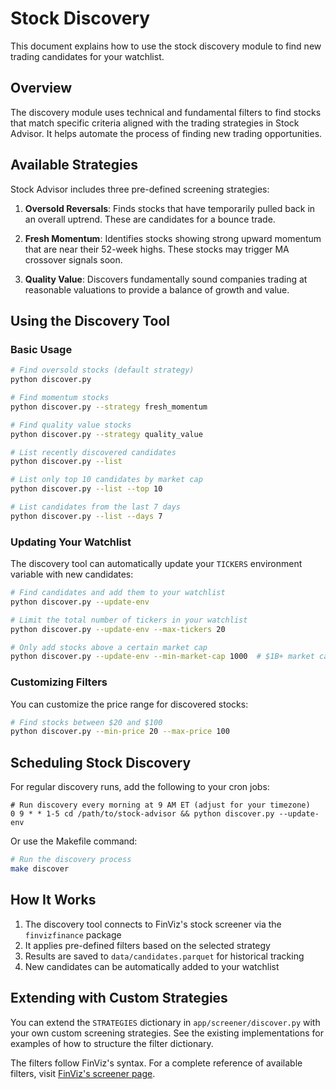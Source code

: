# Stock Discovery

This document explains how to use the stock discovery module to find new trading candidates for your watchlist.

## Overview

The discovery module uses technical and fundamental filters to find stocks that match specific criteria aligned with the trading strategies in Stock Advisor. It helps automate the process of finding new trading opportunities.

## Available Strategies

Stock Advisor includes three pre-defined screening strategies:

1. **Oversold Reversals**: Finds stocks that have temporarily pulled back in an overall uptrend. These are candidates for a bounce trade.

2. **Fresh Momentum**: Identifies stocks showing strong upward momentum that are near their 52-week highs. These stocks may trigger MA crossover signals soon.

3. **Quality Value**: Discovers fundamentally sound companies trading at reasonable valuations to provide a balance of growth and value.

## Using the Discovery Tool

### Basic Usage

```bash
# Find oversold stocks (default strategy)
python discover.py

# Find momentum stocks
python discover.py --strategy fresh_momentum

# Find quality value stocks
python discover.py --strategy quality_value

# List recently discovered candidates
python discover.py --list

# List only top 10 candidates by market cap
python discover.py --list --top 10

# List candidates from the last 7 days
python discover.py --list --days 7
```

### Updating Your Watchlist

The discovery tool can automatically update your `TICKERS` environment variable with new candidates:

```bash
# Find candidates and add them to your watchlist
python discover.py --update-env

# Limit the total number of tickers in your watchlist
python discover.py --update-env --max-tickers 20

# Only add stocks above a certain market cap
python discover.py --update-env --min-market-cap 1000  # $1B+ market cap
```

### Customizing Filters

You can customize the price range for discovered stocks:

```bash
# Find stocks between $20 and $100
python discover.py --min-price 20 --max-price 100
```

## Scheduling Stock Discovery

For regular discovery runs, add the following to your cron jobs:

```
# Run discovery every morning at 9 AM ET (adjust for your timezone)
0 9 * * 1-5 cd /path/to/stock-advisor && python discover.py --update-env
```

Or use the Makefile command:

```bash
# Run the discovery process
make discover
```

## How It Works

1. The discovery tool connects to FinViz's stock screener via the `finvizfinance` package
2. It applies pre-defined filters based on the selected strategy
3. Results are saved to `data/candidates.parquet` for historical tracking
4. New candidates can be automatically added to your watchlist

## Extending with Custom Strategies

You can extend the `STRATEGIES` dictionary in `app/screener/discover.py` with your own custom screening strategies. See the existing implementations for examples of how to structure the filter dictionary.

The filters follow FinViz's syntax. For a complete reference of available filters, visit [FinViz's screener page](https://finviz.com/screener.ashx).
